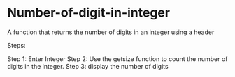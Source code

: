 # Number-of-digit-in-integer
A function that returns the number of digits in an integer using a header

Steps:

Step 1: Enter Integer
Step 2: Use the getsize function to count the number of digits in the integer.
Step 3: display the number of digits
